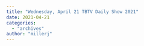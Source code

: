 ```yaml
---
title: "Wednesday, April 21 TBTV Daily Show 2021"
date: 2021-04-21
categories: 
  - "archives"
author: "millerj"
---
```



